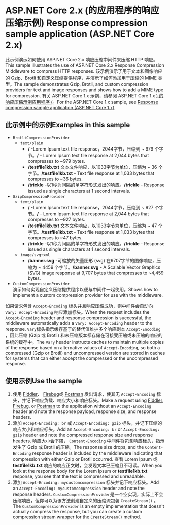 # <a name="response-compression-sample-application-aspnet-core-2x"></a><span data-ttu-id="766b0-101">ASP.NET Core 2.x (的应用程序的响应压缩示例) </span><span class="sxs-lookup"><span data-stu-id="766b0-101">Response compression sample application (ASP.NET Core 2.x)</span></span>

<span data-ttu-id="766b0-102">此示例演示如何使用 ASP.NET Core 2.x 响应压缩中间件来压缩 HTTP 响应。</span><span class="sxs-lookup"><span data-stu-id="766b0-102">This sample illustrates the use of ASP.NET Core 2.x Response Compression Middleware to compress HTTP responses.</span></span> <span data-ttu-id="766b0-103">该示例演示了用于文本和图像响应的 Gzip、Brotli 和自定义压缩提供程序，并演示了如何添加用于压缩的 MIME 类型。</span><span class="sxs-lookup"><span data-stu-id="766b0-103">The sample demonstrates Gzip, Brotli, and custom compression providers for text and image responses and shows how to add a MIME type for compression.</span></span> <span data-ttu-id="766b0-104">有关 ASP.NET Core 1.x 示例，请参阅 ASP.NET Core 1.x [) 的响应压缩示例应用程序 (](https://github.com/dotnet/AspNetCore.Docs/tree/main/aspnetcore/performance/response-compression/samples/1.x)。</span><span class="sxs-lookup"><span data-stu-id="766b0-104">For the ASP.NET Core 1.x sample, see [Response compression sample application (ASP.NET Core 1.x)](https://github.com/dotnet/AspNetCore.Docs/tree/main/aspnetcore/performance/response-compression/samples/1.x).</span></span>

## <a name="examples-in-this-sample"></a><span data-ttu-id="766b0-105">此示例中的示例</span><span class="sxs-lookup"><span data-stu-id="766b0-105">Examples in this sample</span></span>

* `BrotliCompressionProvider`
  * `text/plain`
    * <span data-ttu-id="766b0-106">**/** -Lorem Ipsum text file response，2044字节，压缩到 ~ 979 个字节。</span><span class="sxs-lookup"><span data-stu-id="766b0-106">**/** - Lorem Ipsum text file response at 2,044 bytes that compresses to ~979 bytes.</span></span>
    * <span data-ttu-id="766b0-107">**/testfile1kb.txt** 文本文件响应，以1033字节为单位，压缩为 ~ 36 个字节。</span><span class="sxs-lookup"><span data-stu-id="766b0-107">**/testfile1kb.txt** - Text file response at 1,033 bytes that compresses to ~36 bytes.</span></span>
    * <span data-ttu-id="766b0-108">**/trickle** -以1秒为间隔的单字符形式发出的响应。</span><span class="sxs-lookup"><span data-stu-id="766b0-108">**/trickle** - Response issued as single characters at 1 second intervals.</span></span>
* `GzipCompressionProvider`
  * `text/plain`
    * <span data-ttu-id="766b0-109">**/** -Lorem Ipsum text file response，2044字节，压缩到 ~ 927 个字节。</span><span class="sxs-lookup"><span data-stu-id="766b0-109">**/** - Lorem Ipsum text file response at 2,044 bytes that compresses to ~927 bytes.</span></span>
    * <span data-ttu-id="766b0-110">**/testfile1kb.txt** 文本文件响应，以1033字节为单位，压缩为 ~ 47 个字节。</span><span class="sxs-lookup"><span data-stu-id="766b0-110">**/testfile1kb.txt** - Text file response at 1,033 bytes that compresses to ~47 bytes.</span></span>
    * <span data-ttu-id="766b0-111">**/trickle** -以1秒为间隔的单字符形式发出的响应。</span><span class="sxs-lookup"><span data-stu-id="766b0-111">**/trickle** - Response issued as single characters at 1 second intervals.</span></span>
  * `image/svg+xml`
    * <span data-ttu-id="766b0-112">**/banner.svg** -可缩放的矢量图形 (svg) 在9707字节的图像响应，压缩为 ~ 4459 个字节。</span><span class="sxs-lookup"><span data-stu-id="766b0-112">**/banner.svg** - A Scalable Vector Graphics (SVG) image response at 9,707 bytes that compresses to ~4,459 bytes.</span></span>
* `CustomCompressionProvider`<br><span data-ttu-id="766b0-113">演示如何实现自定义压缩提供程序以便与中间件一起使用。</span><span class="sxs-lookup"><span data-stu-id="766b0-113">Shows how to implement a custom compression provider for use with the middleware.</span></span>

<span data-ttu-id="766b0-114">如果请求包含 `Accept-Encoding` 标头并且响应压缩成功，则中间件会自动向 `Vary: Accept-Encoding` 响应添加标头。</span><span class="sxs-lookup"><span data-stu-id="766b0-114">When the request includes the `Accept-Encoding` header and response compression is successful, the middleware automatically adds a `Vary: Accept-Encoding` header to the response.</span></span> <span data-ttu-id="766b0-115">`Vary`标头指示缓存基于的替代值维护多个响应副本 `Accept-Encoding` ，因此压缩 (Gzip 或 Brotli) 和未压缩版本都存储在可接受压缩或未压缩的响应的系统的缓存中。</span><span class="sxs-lookup"><span data-stu-id="766b0-115">The `Vary` header instructs caches to maintain multiple copies of the response based on alternative values of `Accept-Encoding`, so both a compressed (Gzip or Brotli) and uncompressed version are stored in caches for systems that can either accept the compressed or the uncompressed response.</span></span>

## <a name="use-the-sample"></a><span data-ttu-id="766b0-116">使用示例</span><span class="sxs-lookup"><span data-stu-id="766b0-116">Use the sample</span></span>

1. <span data-ttu-id="766b0-117">使用 [Fiddler](https://www.telerik.com/fiddler)、 [Firebug](https://getfirebug.com/)或 [Postman](https://www.getpostman.com/) 发出请求，使其无 `Accept-Encoding` 标头，并记下响应负载、响应大小和响应标头。</span><span class="sxs-lookup"><span data-stu-id="766b0-117">Make a request using [Fiddler](https://www.telerik.com/fiddler), [Firebug](https://getfirebug.com/), or [Postman](https://www.getpostman.com/) to the application without an `Accept-Encoding` header and note the response payload, response size, and response headers.</span></span>
1. <span data-ttu-id="766b0-118">添加 `Accept-Encoding: br` 或 `Accept-Encoding: gzip` 标头，并记下压缩的响应大小和响应标头。</span><span class="sxs-lookup"><span data-stu-id="766b0-118">Add an `Accept-Encoding: br` or `Accept-Encoding: gzip` header and note the compressed response size and response headers.</span></span> <span data-ttu-id="766b0-119">响应大小会下降， `Content-Encoding` 中间件将包含响应标头，指示发生了 Gzip 或 Brotli 的压缩。</span><span class="sxs-lookup"><span data-stu-id="766b0-119">The response size drops, and the `Content-Encoding` response header is included by the middleware indicating that compression with either Gzip or Brotli occurred.</span></span> <span data-ttu-id="766b0-120">查看 Lorem Ipsum 或 **testfile1kb.txt** 响应的响应正文时，会发现文本已压缩且不可读。</span><span class="sxs-lookup"><span data-stu-id="766b0-120">When you look at the response body for the Lorem Ipsum or **testfile1kb.txt** response, you see that the text is compressed and unreadable.</span></span>
1. <span data-ttu-id="766b0-121">添加 `Accept-Encoding: mycustomcompression` 标头并记下响应标头。</span><span class="sxs-lookup"><span data-stu-id="766b0-121">Add an `Accept-Encoding: mycustomcompression` header and note the response headers.</span></span> <span data-ttu-id="766b0-122">`CustomCompressionProvider`是一个空实现，实际上不会压缩响应，但你可以为该方法创建自定义的压缩流包装 `CreateStream()` 。</span><span class="sxs-lookup"><span data-stu-id="766b0-122">The `CustomCompressionProvider` is an empty implementation that doesn't actually compress the response, but you can create a custom compression stream wrapper for the `CreateStream()` method.</span></span>
